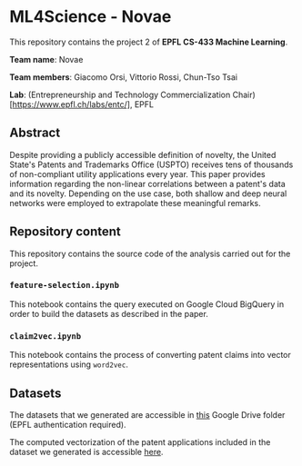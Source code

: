 # ML4Science - Novae
This repository contains the project 2 of **EPFL CS-433 Machine Learning**. 

**Team name**: Novae

**Team members**: Giacomo Orsi, Vittorio Rossi, Chun-Tso Tsai

**Lab**: (Entrepreneurship and Technology Commercialization Chair)[https://www.epfl.ch/labs/entc/], EPFL

## Abstract 
Despite providing a publicly accessible definition of novelty, the United State's Patents and Trademarks Office (USPTO) receives tens of thousands of non-compliant utility applications every year. This paper provides information regarding the non-linear correlations between a patent's data and its novelty. Depending on the use case, both shallow and deep neural networks were employed to extrapolate these meaningful remarks.


## Repository content
This repository contains the source code of the analysis carried out for the project. 

### `feature-selection.ipynb`
This notebook contains the query executed on Google Cloud BigQuery in order to build the datasets as described in the paper. 


### `claim2vec.ipynb`
This notebook contains the process of converting patent claims into vector representations using `word2vec`.


## Datasets
The datasets that we generated are accessible in [this](https://drive.google.com/drive/folders/1LyoBf9eJzJajI4hSO2bt91eAD1bEZUMa?usp=sharing) Google Drive folder (EPFL authentication required).

The computed vectorization of the patent applications included in the dataset we generated is accessible [here](https://drive.google.com/drive/folders/1HryfK3vr1WSkBgu-UQx0Cgtu6k11ipq3?usp=sharing). 
